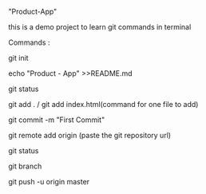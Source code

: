 "Product-App"


this is a demo project to learn git commands in terminal


Commands : 


git init

echo "Product - App" >>README.md

git status

git add .          / git add index.html(command for one file to add)

git commit -m "First Commit"

git remote add origin (paste the git repository url)

git status

git branch

git push -u origin master
